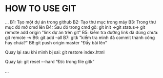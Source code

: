 # HOW TO USE GIT

...
B1: Tạo một dự án trong github
B2: Tạo thư mục trong máy
B3: Trong thư mục đó mở cmd lên
B4: Sau đó trong cmd gõ: git init ->git status-> git remote add origin "link dự án trên git"
B5: kiểm tra đường link đã đúng chưa: git remote –v
B6: git add –all
B7: gitk "kiểm tra mình đã commit thành công hay chưa?"
B8:git push origin master "Đẩy bài lên"

Quay lại sau khi mình bị sai: git restore index.html

Quay lại: git reset –-hard “Đ/c trong file gitk”

...
